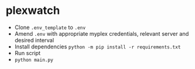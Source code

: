 # plexwatch
 
* Clone `.env_template` to `.env`
* Amend `.env` with appropriate myplex credentials, relevant server and desired interval
* Install dependencies `python -m pip install -r requirements.txt`
* Run script
 * `python main.py`
